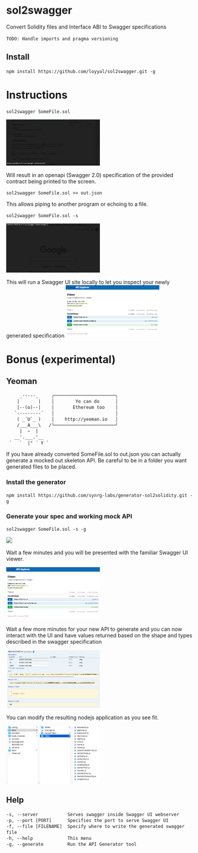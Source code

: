 # sol2swagger
Convert Solidity files and Interface ABI to Swagger specifications

`TODO: Handle imports and pragma versioning`

## Install
```
npm install https://github.com/loyyal/sol2swagger.git -g
```

# Instructions

```
sol2swagger SomeFile.sol
```
<img width="50%" src="media/sol2swagger1.gif" />

Will result in an openapi (Swagger 2.0) specification of the provided contract being printed to the screen.

```
sol2swagger SomeFile.sol >> out.json
```

This allows piping to another program or echoing to a file.

```
sol2swagger SomeFile.sol -s
```
<img width="50%" src="media/sol2swagger3.gif" />

This will run a Swagger UI site locally to let you inspect your newly generated specification
<img width="50%" src="./data/ui.png" />

# Bonus (experimental)

## Yeoman
```
     _-----_     ╭───────────────────────╮
    |       |    │        Yo can do      │
    |--(o)--|    │       Ethereum too    │
   `---------´   │                       │
    ( _´U`_ )    │    http://yeoman.io   │
    /___A___\   /╰───────────────────────╯
     |  ~  |     
   __'.___.'__   
 ´   `  |° ´ Y ` 
```

If you have already converted SomeFile.sol to out.json you can actually generate a mocked out skeleton API. Be careful to be in a folder you want generated files to be placed.

### Install the generator
```
npm install https://github.com/synrg-labs/generator-sol2solidity.git -g
```

### Generate your spec and working mock API

```
sol2swagger SomeFile.sol -s -g
```
<img width="50%" src="media/sol2swagger4.gif" />

Wait a few minutes and you will be presented with the familiar Swagger UI viewer.

<img width="50%" src="./data/ui.png" />

Wait a few more minutes for your new API to generate and you can now interact with the UI and have values returned based on the shape and types described in the swagger specification

<img width="50%" src="./data/result.png" />

You can modify the resulting nodejs application as you see fit. 

<img width="50%" src="./data/generated.png" />

## Help
```
-s, --server           Serves swagger inside Swagger UI webserver
-p, --port [PORT]      Specifies the port to serve Swagger UI
-f, --file [FILENAME]  Specify where to write the generated swagger file
-h, --help             This menu
-g, --generate         Run the API Generator tool
```


